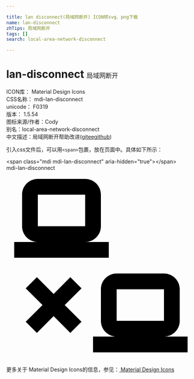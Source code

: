 ```yaml
---

title: lan disconnect(局域网断开) ICON转svg、png下载
name: lan-disconnect
zhTips: 局域网断开
tags: []
search: local-area-network-disconnect

---
```


# lan-disconnect  <small style="font-size: 60%;font-weight: 100">局域网断开</small>


<div class="detail-page">
<p>
<span>
ICON库：
<span class="badge-secondary badge">Material Design Icons</span> 
</span>
<br/>
<span>
CSS名称：
<span class="badge-secondary badge">mdi-lan-disconnect</span> 
</span>
<br/>
<span>
unicode：
<span class="badge-secondary badge">F0319</span> 
<copy-btn content='F0319' btn-title=""></copy-btn>
<copy-btn :content='String.fromCodePoint(parseInt("F0319", 16))' btn-title="复制U"></copy-btn>
</span>
<br/>
<span>
版本：
<span class="badge-secondary badge">1.5.54</span> 
</span>
<br/>
<span>图标来源/作者：<span class="badge-light badge">Cody</span></span> 
<br/>
<span>别名：<span class="badge-light badge">local-area-network-disconnect</span></span><br/><span class="zh-detail">中文描述：<span class="badge-primary badge">局域网断开</span><span class="help-link"><span>帮助改进</span>(<a href="https://gitee.com/liuwave/icon-helper/edit/master/json/material/lan-disconnect.json" target="_blank" rel="noopener noreferrer">gitee</a><a href="https://github.com/liuwave/icon-helper/edit/master/json/material/lan-disconnect.json" target="_blank" rel="noopener noreferrer">github</a></span>)</span><br/>
</p>
</div>
<div class="alert alert-dark">
  <i class="mdi mdi-lan-disconnect mdi-48px"></i>
  <i class="mdi mdi-lan-disconnect mdi-36px"></i>
  <i class="mdi mdi-lan-disconnect mdi-24px"></i>
  <i class="mdi mdi-lan-disconnect mdi-18px"></i>
</div>
<div>
  <p>引入css文件后，可以用<code>&lt;span&gt;</code>包裹，放在页面中。具体如下所示：    
  </p>
  <div class="alert alert-primary" style="font-size: 14px">
    &lt;span class="mdi mdi-lan-disconnect" aria-hidden="true"&gt;&lt;/span&gt;
    <copy-btn content='<span class="mdi mdi-lan-disconnect" aria-hidden="true"></span>'></copy-btn>
  </div>
  <div class="alert alert-secondary">
    <i class="mdi mdi-lan-disconnect"
    style="font-size: 24px"
    aria-hidden="true"></i> mdi-lan-disconnect
    <copy-btn content="mdi-lan-disconnect" btn-title="复制图标名称"></copy-btn>
  </div>
</div>
<div id="svg" class="svg-wrap">
<svg xmlns="http://www.w3.org/2000/svg" viewBox="0 0 24 24"><path d="M4,1C2.89,1 2,1.89 2,3V7C2,8.11 2.89,9 4,9H1V11H13V9H10C11.11,9 12,8.11 12,7V3C12,1.89 11.11,1 10,1H4M4,3H10V7H4V3M14,13C12.89,13 12,13.89 12,15V19C12,20.11 12.89,21 14,21H11V23H23V21H20C21.11,21 22,20.11 22,19V15C22,13.89 21.11,13 20,13H14M3.88,13.46L2.46,14.88L4.59,17L2.46,19.12L3.88,20.54L6,18.41L8.12,20.54L9.54,19.12L7.41,17L9.54,14.88L8.12,13.46L6,15.59L3.88,13.46M14,15H20V19H14V15Z" /></svg>
</div>
<detail full-name='mdi-lan-disconnect'></detail>
    
<div><p>更多关于 Material Design Icons的信息，参见：<a target="_blank" href="https://iconhelper.cn/material.html"> Material Design Icons</a>
</p></div>
